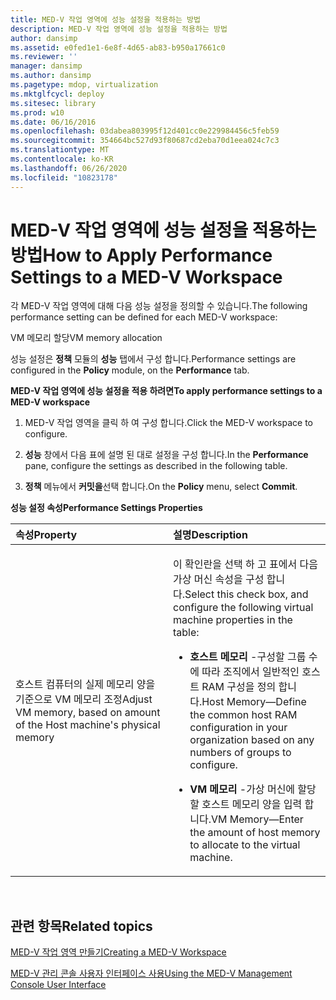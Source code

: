 ```yaml
---
title: MED-V 작업 영역에 성능 설정을 적용하는 방법
description: MED-V 작업 영역에 성능 설정을 적용하는 방법
author: dansimp
ms.assetid: e0fed1e1-6e8f-4d65-ab83-b950a17661c0
ms.reviewer: ''
manager: dansimp
ms.author: dansimp
ms.pagetype: mdop, virtualization
ms.mktglfcycl: deploy
ms.sitesec: library
ms.prod: w10
ms.date: 06/16/2016
ms.openlocfilehash: 03dabea803995f12d401cc0e229984456c5feb59
ms.sourcegitcommit: 354664bc527d93f80687cd2eba70d1eea024c7c3
ms.translationtype: MT
ms.contentlocale: ko-KR
ms.lasthandoff: 06/26/2020
ms.locfileid: "10823178"
---
```

# <span data-ttu-id="2f33f-103">MED-V 작업 영역에 성능 설정을 적용하는 방법</span><span class="sxs-lookup"><span data-stu-id="2f33f-103">How to Apply Performance Settings to a MED-V Workspace</span></span>


<span data-ttu-id="2f33f-104">각 MED-V 작업 영역에 대해 다음 성능 설정을 정의할 수 있습니다.</span><span class="sxs-lookup"><span data-stu-id="2f33f-104">The following performance setting can be defined for each MED-V workspace:</span></span>

<span data-ttu-id="2f33f-105">VM 메모리 할당</span><span class="sxs-lookup"><span data-stu-id="2f33f-105">VM memory allocation</span></span>

<span data-ttu-id="2f33f-106">성능 설정은 **정책** 모듈의 **성능** 탭에서 구성 합니다.</span><span class="sxs-lookup"><span data-stu-id="2f33f-106">Performance settings are configured in the **Policy** module, on the **Performance** tab.</span></span>

**<span data-ttu-id="2f33f-107">MED-V 작업 영역에 성능 설정을 적용 하려면</span><span class="sxs-lookup"><span data-stu-id="2f33f-107">To apply performance settings to a MED-V workspace</span></span>**

1.  <span data-ttu-id="2f33f-108">MED-V 작업 영역을 클릭 하 여 구성 합니다.</span><span class="sxs-lookup"><span data-stu-id="2f33f-108">Click the MED-V workspace to configure.</span></span>

2.  <span data-ttu-id="2f33f-109">**성능** 창에서 다음 표에 설명 된 대로 설정을 구성 합니다.</span><span class="sxs-lookup"><span data-stu-id="2f33f-109">In the **Performance** pane, configure the settings as described in the following table.</span></span>

3.  <span data-ttu-id="2f33f-110">**정책** 메뉴에서 **커밋을**선택 합니다.</span><span class="sxs-lookup"><span data-stu-id="2f33f-110">On the **Policy** menu, select **Commit**.</span></span>

**<span data-ttu-id="2f33f-111">성능 설정 속성</span><span class="sxs-lookup"><span data-stu-id="2f33f-111">Performance Settings Properties</span></span>**

<table>
<colgroup>
<col width="50%" />
<col width="50%" />
</colgroup>
<thead>
<tr class="header">
<th align="left"><span data-ttu-id="2f33f-112">속성</span><span class="sxs-lookup"><span data-stu-id="2f33f-112">Property</span></span></th>
<th align="left"><span data-ttu-id="2f33f-113">설명</span><span class="sxs-lookup"><span data-stu-id="2f33f-113">Description</span></span></th>
</tr>
</thead>
<tbody>
<tr class="odd">
<td align="left"><p><span data-ttu-id="2f33f-114">호스트 컴퓨터의 실제 메모리 양을 기준으로 VM 메모리 조정</span><span class="sxs-lookup"><span data-stu-id="2f33f-114">Adjust VM memory, based on amount of the Host machine's physical memory</span></span></p></td>
<td align="left"><p><span data-ttu-id="2f33f-115">이 확인란을 선택 하 고 표에서 다음 가상 머신 속성을 구성 합니다.</span><span class="sxs-lookup"><span data-stu-id="2f33f-115">Select this check box, and configure the following virtual machine properties in the table:</span></span></p>
<ul>
<li><p><strong><span data-ttu-id="2f33f-116">호스트 메모리 </strong> -구성할 그룹 수에 따라 조직에서 일반적인 호스트 RAM 구성을 정의 합니다.</span><span class="sxs-lookup"><span data-stu-id="2f33f-116">Host Memory</strong>—Define the common host RAM configuration in your organization based on any numbers of groups to configure.</span></span></p></li>
<li><p><strong><span data-ttu-id="2f33f-117">VM 메모리 </strong> -가상 머신에 할당할 호스트 메모리 양을 입력 합니다.</span><span class="sxs-lookup"><span data-stu-id="2f33f-117">VM Memory</strong>—Enter the amount of host memory to allocate to the virtual machine.</span></span></p></li>
</ul></td>
</tr>
</tbody>
</table>

 

## <span data-ttu-id="2f33f-118">관련 항목</span><span class="sxs-lookup"><span data-stu-id="2f33f-118">Related topics</span></span>


[<span data-ttu-id="2f33f-119">MED-V 작업 영역 만들기</span><span class="sxs-lookup"><span data-stu-id="2f33f-119">Creating a MED-V Workspace</span></span>](creating-a-med-v-workspacemedv-10-sp1.md)

[<span data-ttu-id="2f33f-120">MED-V 관리 콘솔 사용자 인터페이스 사용</span><span class="sxs-lookup"><span data-stu-id="2f33f-120">Using the MED-V Management Console User Interface</span></span>](using-the-med-v-management-console-user-interface.md)

 

 





